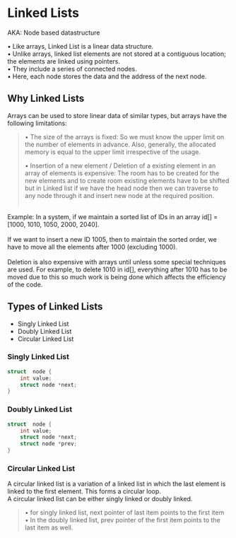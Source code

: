 # Linked Lists

AKA: Node based datastructure

• Like arrays, Linked List is a linear data structure.<br>
• Unlike arrays, linked list elements are not stored at a contiguous location; the elements are linked using pointers.<br>
• They include a series of connected nodes.<br>
• Here, each node stores the data and the address of the next node.

## Why Linked Lists

Arrays can be used to store linear data of similar types, but arrays have the
following limitations:

>• The size of the arrays is fixed: So we must know the upper limit on
>the number of elements in advance. Also, generally, the allocated memory is
>equal to the upper limit irrespective of the usage.<br>
>
>• Insertion of a new element / Deletion of a existing element in an array of
>elements is expensive: The room has to be created for the new elements and to
>create room existing elements have to be shifted but in Linked list if we have
>the head node then we can traverse to any node through it and insert new node
>at the required position.<br><br>

Example: 
In a system, if we maintain a sorted list of IDs in an array
id[] = [1000, 1010, 1050, 2000, 2040]. 
<br>
<br>
If we want to insert a new ID 1005, then to maintain the sorted order,
we have to move all the elements after 1000 (excluding 1000). 
<br>
<br>
Deletion is also expensive with arrays until unless some special techniques are used.
For example, to delete 1010 in id[], everything after 1010 has to be moved due
to this so much work is being done which affects the efficiency of the code.

## Types of Linked Lists

* Singly Linked List
* Doubly Linked List
* Circular Linked List

### Singly Linked List
```c
struct	node {
	int	value;
	struct node *next;
}
```

### Doubly Linked List
```c
struct	node {
	int	value;
	struct node *next;
	struct node *prev;
}
```

### Circular Linked List
A circular linked list is a variation of a linked list in which the last element is linked to the first element. This forms a circular loop.
<br>
A circular linked list can be either singly linked or doubly linked.
<br>
>• for singly linked list, next pointer of last item points to the first item<br>
>• In the doubly linked list, prev pointer of the first item points to the last item as well.
